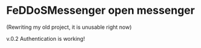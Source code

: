 # FeDDoSMessenger open messenger
(Rewriting my old project, it is unusable right now)

v.0.2 Authentication is working!
